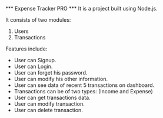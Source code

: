 *** Expense Tracker PRO ***
It is a project built using Node.js.

It consists of two modules:
1) Users
2) Transactions

Features include:
- User can Signup.
- User can Login.
- User can forget his password.
- User can modify his other information.
- User can see data of recent 5 transactions on dashboard.
- Transactions can be of two types: (Income and Expense)
- User can get transactions data.
- User can modify transaction.
- User can delete transaction.
